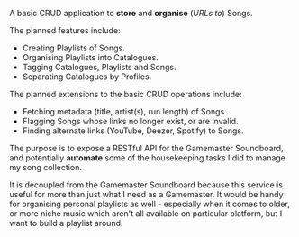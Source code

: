 A basic CRUD application to **store** and **organise** (*URLs to*) Songs.

The planned features include:
- Creating Playlists of Songs.
- Organising Playlists into Catalogues.
- Tagging Catalogues, Playlists and Songs.
- Separating Catalogues by Profiles.

The planned extensions to the basic CRUD operations include:
- Fetching metadata (title, artist(s), run length) of Songs.
- Flagging Songs whose links no longer exist, or are invalid.
- Finding alternate links (YouTube, Deezer, Spotify) to Songs.

The purpose is to expose a RESTful API for the Gamemaster Soundboard, and potentially **automate** some of the housekeeping tasks I did to manage my song collection. 

It is decoupled from the Gamemaster Soundboard because this service is useful for more than just what I need as a Gamemaster. It would be handy for organising personal playlists as well - especially when it comes to older, or more niche music which aren't all available on particular platform, but I want to build a playlist around.
